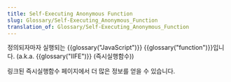 ```yaml
---
title: Self-Executing Anonymous Function
slug: Glossary/Self-Executing_Anonymous_Function
translation_of: Glossary/Self-Executing_Anonymous_Function
---
```

정의되자마자 실행되는 {{glossary("JavaScript")}} {{glossary("function")}}입니다. (a.k.a. {{glossary("IIFE")}} (즉시실행함수))

링크된 즉시실행함수 페이지에서 더 많은 정보를 얻을 수 있습니다.
